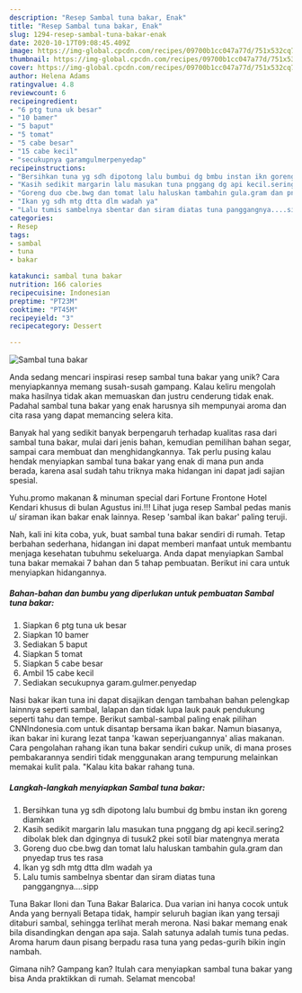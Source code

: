 ```yaml
---
description: "Resep Sambal tuna bakar, Enak"
title: "Resep Sambal tuna bakar, Enak"
slug: 1294-resep-sambal-tuna-bakar-enak
date: 2020-10-17T09:08:45.409Z
image: https://img-global.cpcdn.com/recipes/09700b1cc047a77d/751x532cq70/sambal-tuna-bakar-foto-resep-utama.jpg
thumbnail: https://img-global.cpcdn.com/recipes/09700b1cc047a77d/751x532cq70/sambal-tuna-bakar-foto-resep-utama.jpg
cover: https://img-global.cpcdn.com/recipes/09700b1cc047a77d/751x532cq70/sambal-tuna-bakar-foto-resep-utama.jpg
author: Helena Adams
ratingvalue: 4.8
reviewcount: 6
recipeingredient:
- "6 ptg tuna uk besar"
- "10 bamer"
- "5 baput"
- "5 tomat"
- "5 cabe besar"
- "15 cabe kecil"
- "secukupnya garamgulmerpenyedap"
recipeinstructions:
- "Bersihkan tuna yg sdh dipotong lalu bumbui dg bmbu instan ikn goreng diamkan"
- "Kasih sedikit margarin lalu masukan tuna pnggang dg api kecil.sering2 dibolak blek dan dgingnya di tusuk2 pkei sotil biar matengnya merata"
- "Goreng duo cbe.bwg dan tomat lalu haluskan tambahin gula.gram dan pnyedap trus tes rasa"
- "Ikan yg sdh mtg dtta dlm wadah ya"
- "Lalu tumis sambelnya sbentar dan siram diatas tuna panggangnya....sipp"
categories:
- Resep
tags:
- sambal
- tuna
- bakar

katakunci: sambal tuna bakar 
nutrition: 166 calories
recipecuisine: Indonesian
preptime: "PT23M"
cooktime: "PT45M"
recipeyield: "3"
recipecategory: Dessert

---
```



![Sambal tuna bakar](https://img-global.cpcdn.com/recipes/09700b1cc047a77d/751x532cq70/sambal-tuna-bakar-foto-resep-utama.jpg)

Anda sedang mencari inspirasi resep sambal tuna bakar yang unik? Cara menyiapkannya memang susah-susah gampang. Kalau keliru mengolah maka hasilnya tidak akan memuaskan dan justru cenderung tidak enak. Padahal sambal tuna bakar yang enak harusnya sih mempunyai aroma dan cita rasa yang dapat memancing selera kita.

Banyak hal yang sedikit banyak berpengaruh terhadap kualitas rasa dari sambal tuna bakar, mulai dari jenis bahan, kemudian pemilihan bahan segar, sampai cara membuat dan menghidangkannya. Tak perlu pusing kalau hendak menyiapkan sambal tuna bakar yang enak di mana pun anda berada, karena asal sudah tahu triknya maka hidangan ini dapat jadi sajian spesial.

Yuhu.promo makanan &amp; minuman special dari Fortune Frontone Hotel Kendari khusus di bulan Agustus ini.!!! Lihat juga resep Sambal pedas manis u/ siraman ikan bakar enak lainnya. Resep &#39;sambal ikan bakar&#39; paling teruji.


Nah, kali ini kita coba, yuk, buat sambal tuna bakar sendiri di rumah. Tetap berbahan sederhana, hidangan ini dapat memberi manfaat untuk membantu menjaga kesehatan tubuhmu sekeluarga. Anda dapat menyiapkan Sambal tuna bakar memakai 7 bahan dan 5 tahap pembuatan. Berikut ini cara untuk menyiapkan hidangannya.

<!--inarticleads1-->

##### Bahan-bahan dan bumbu yang diperlukan untuk pembuatan Sambal tuna bakar:

1. Siapkan 6 ptg tuna uk besar
1. Siapkan 10 bamer
1. Sediakan 5 baput
1. Siapkan 5 tomat
1. Siapkan 5 cabe besar
1. Ambil 15 cabe kecil
1. Sediakan secukupnya garam.gulmer.penyedap


Nasi bakar ikan tuna ini dapat disajikan dengan tambahan bahan pelengkap lainnnya seperti sambal, lalapan dan tidak lupa lauk pauk pendukung seperti tahu dan tempe. Berikut sambal-sambal paling enak pilihan CNNIndonesia.com untuk disantap bersama ikan bakar. Namun biasanya, ikan bakar ini kurang lezat tanpa &#39;kawan seperjuangannya&#39; alias makanan. Cara pengolahan rahang ikan tuna bakar sendiri cukup unik, di mana proses pembakarannya sendiri tidak menggunakan arang tempurung melainkan memakai kulit pala. &#34;Kalau kita bakar rahang tuna. 

<!--inarticleads2-->

##### Langkah-langkah menyiapkan Sambal tuna bakar:

1. Bersihkan tuna yg sdh dipotong lalu bumbui dg bmbu instan ikn goreng diamkan
1. Kasih sedikit margarin lalu masukan tuna pnggang dg api kecil.sering2 dibolak blek dan dgingnya di tusuk2 pkei sotil biar matengnya merata
1. Goreng duo cbe.bwg dan tomat lalu haluskan tambahin gula.gram dan pnyedap trus tes rasa
1. Ikan yg sdh mtg dtta dlm wadah ya
1. Lalu tumis sambelnya sbentar dan siram diatas tuna panggangnya....sipp


Tuna Bakar Iloni dan Tuna Bakar Balarica. Dua varian ini hanya cocok untuk Anda yang bernyali Betapa tidak, hampir seluruh bagian ikan yang tersaji ditaburi sambal, sehingga terlihat merah merona. Nasi bakar memang enak bila disandingkan dengan apa saja. Salah satunya adalah tumis tuna pedas. Aroma harum daun pisang berpadu rasa tuna yang pedas-gurih bikin ingin nambah. 

Gimana nih? Gampang kan? Itulah cara menyiapkan sambal tuna bakar yang bisa Anda praktikkan di rumah. Selamat mencoba!
